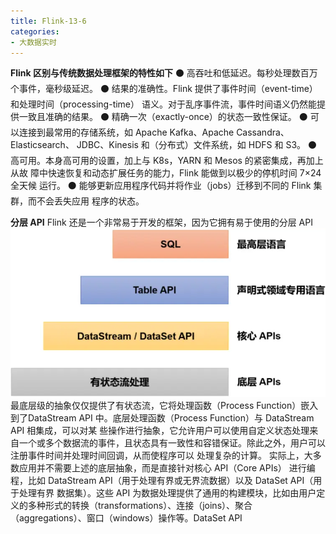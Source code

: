 ```yaml
---
title: Flink-13-6
categories:
- 大数据实时
---
```

**Flink 区别与传统数据处理框架的特性如下**
⚫ 高吞吐和低延迟。每秒处理数百万个事件，毫秒级延迟。
⚫ 结果的准确性。Flink 提供了事件时间（event-time）和处理时间（processing-time）
语义。对于乱序事件流，事件时间语义仍然能提供一致且准确的结果。
⚫ 精确一次（exactly-once）的状态一致性保证。
⚫ 可以连接到最常用的存储系统，如 Apache Kafka、Apache Cassandra、Elasticsearch、
JDBC、Kinesis 和（分布式）文件系统，如 HDFS 和 S3。
⚫ 高可用。本身高可用的设置，加上与 K8s，YARN 和 Mesos 的紧密集成，再加上从故
障中快速恢复和动态扩展任务的能力，Flink 能做到以极少的停机时间 7×24 全天候
运行。
⚫ 能够更新应用程序代码并将作业（jobs）迁移到不同的 Flink 集群，而不会丢失应用
程序的状态。


**分层 API**
Flink 还是一个非常易于开发的框架，因为它拥有易于使用的分层 API
![image.png](Flink-13-6.assets\146a00ec24cd493d98a13ed1e93bf66b.png)
最底层级的抽象仅仅提供了有状态流，它将处理函数（Process Function）嵌入到了DataStream API 中。底层处理函数（Process Function）与 DataStream API 相集成，可以对某
些操作进行抽象，它允许用户可以使用自定义状态处理来自一个或多个数据流的事件，且状态具有一致性和容错保证。除此之外，用户可以注册事件时间并处理时间回调，从而使程序可以
处理复杂的计算。
实际上，大多数应用并不需要上述的底层抽象，而是直接针对核心 API（Core APIs） 进行编程，比如 DataStream API（用于处理有界或无界流数据）以及 DataSet API（用于处理有界
数据集）。这些 API 为数据处理提供了通用的构建模块，比如由用户定义的多种形式的转换（transformations）、连接（joins）、聚合（aggregations）、窗口（windows）操作等。DataSet API
